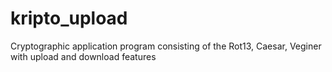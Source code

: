 # kripto_upload
Cryptographic application program consisting of the Rot13, Caesar, Veginer with upload and download features
